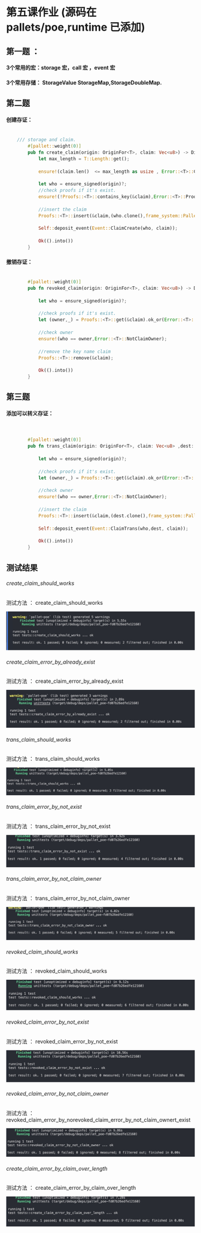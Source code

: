 # 第五课作业 (源码在pallets/poe,runtime 已添加)


## 第一题 ：

#### 3个常用的宏：storage 宏，call 宏 ，event 宏

#### 3个常用存储： StorageValue StorageMap,StorageDoubleMap.


## 第二题

#### 创建存证：


```rust 

	/// storage and claim.
		#[pallet::weight(0)]
		pub fn create_claim(origin: OriginFor<T>, claim: Vec<u8>) -> DispatchResultWithPostInfo {
			let max_length = T::Length::get();

			ensure!(claim.len()  <= max_length as usize , Error::<T>::ClaimOverLength);

			let who = ensure_signed(origin)?;
			//check proofs if it's exist.
			ensure!(!Proofs::<T>::contains_key(&claim),Error::<T>::ProofAlreadyExist);

			//insert the claim
			Proofs::<T>::insert(&claim,(who.clone(),frame_system::Pallet::<T>::block_number()));

			Self::deposit_event(Event::ClaimCreate(who, claim));

			Ok(().into())
		}


```




#### 撤销存证：


```rust 

		#[pallet::weight(0)]
		pub fn revoked_claim(origin: OriginFor<T>, claim: Vec<u8>) -> DispatchResultWithPostInfo {

			let who = ensure_signed(origin)?;

			//check proofs if it's exist.
			let (owner,_) = Proofs::<T>::get(&claim).ok_or(Error::<T>::ClaimNotExist)?;

			//check owner
			ensure!(who == owner,Error::<T>::NotClaimOwner);

			//remove the key name claim
			Proofs::<T>::remove(&claim);

			Ok(().into())
		}


```


## 第三题

#### 添加可以转义存证：



```rust


		#[pallet::weight(0)]
		pub fn trans_claim(origin: OriginFor<T>, claim: Vec<u8> ,dest: T::AccountId) -> DispatchResultWithPostInfo {

			let who = ensure_signed(origin)?;

			//check proofs if it's exist.
			let (owner,_) = Proofs::<T>::get(&claim).ok_or(Error::<T>::ClaimNotExist)?;

			//check owner
			ensure!(who == owner,Error::<T>::NotClaimOwner);

			//insert the claim
			Proofs::<T>::insert(&claim,(dest.clone(),frame_system::Pallet::<T>::block_number()));

			Self::deposit_event(Event::ClaimTrans(who,dest, claim));

			Ok(().into())
		}


```



## 测试结果


###### create_claim_should_works

测试方法 ： create_claim_should_works


![image](shortcut/create_claim_should_works.png)




###### create_claim_error_by_already_exist

测试方法 ： create_claim_error_by_already_exist


![image](shortcut/create_claim_error_by_already_exist.png)



###### trans_claim_should_works

测试方法 ： trans_claim_should_works


![image](shortcut/trans_claim_should_works.png)


###### trans_claim_error_by_not_exist

测试方法 ： trans_claim_error_by_not_exist


![image](shortcut/trans_claim_error_by_not_exist.png)



###### trans_claim_error_by_not_claim_owner

测试方法 ： trans_claim_error_by_not_claim_owner


![image](shortcut/trans_claim_error_by_not_claim_owner.png)





###### revoked_claim_should_works

测试方法 ： revoked_claim_should_works


![image](shortcut/revoked_claim_should_works.png)





###### revoked_claim_error_by_not_exist

测试方法 ： revoked_claim_error_by_not_exist


![image](shortcut/revoked_claim_error_by_not_exist.png)




###### revoked_claim_error_by_not_claim_owner

测试方法 ： revoked_claim_error_by_norevoked_claim_error_by_not_claim_ownert_exist


![image](shortcut/revoked_claim_error_by_not_claim_owner.png)



###### create_claim_error_by_claim_over_length

测试方法 ： create_claim_error_by_claim_over_length


![image](shortcut/create_claim_error_by_claim_over_length.png)